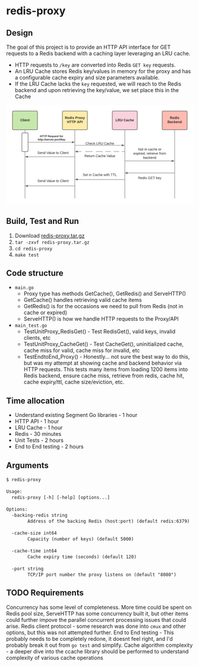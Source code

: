 # redis-proxy

## Design

The goal of this project is to provide an HTTP API interface for GET requests to a Redis backend with a caching layer leveraging an LRU cache.

* HTTP requests to `/key` are converted into Redis `GET key` requests.
* An LRU Cache stores Redis key/values in memory for the proxy and has a configurable cache expiry and size parameters available.
* If the LRU Cache lacks the `key` requested, we will reach to the Redis backend and upon retrieving the key/value, we set place this in the Cache

![Image of redis-proxy](img/redis-proxy.png)

## Build, Test and Run

1. Download [redis-proxy.tar.gz](https://github.com/dontrebootme/redis-proxy)
2. `tar -zxvf redis-proxy.tar.gz`
3. `cd redis-proxy`
4. `make test`

## Code structure

* `main.go`
  * Proxy type has methods GetCache(), GetRedis() and ServeHTTP()
  * GetCache() handles retrieving valid cache items
  * GetRedis() is for the occasions we need to pull from Redis (not in cache or expired)
  * ServeHTTP() is how we handle HTTP requests to the Proxy/API
* `main_test.go`
  * TestUnitProxy_RedisGet() - Test RedisGet(), valid keys, invalid clients, etc
  * TestUnitProxy_CacheGet() - Test CacheGet(), uninitialized cache, cache miss for valid, cache miss for invalid, etc
  * TestEndtoEnd_Proxy() - Honestly... not sure the best way to do this, but was my attempt at showing cache and backend behavior via HTTP requests. This tests many items from loading 1200 items into Redis backend, ensure cache miss, retrieve from redis, cache hit, cache expiry/ttl, cache size/eviction, etc.

## Time allocation

* Understand existing Segment Go libraries - 1 hour
* HTTP API - 1 hour
* LRU Cache - 1 hour
* Redis - 30 minutes
* Unit Tests - 2 hours
* End to End testing - 2 hours

## Arguments

```shell
$ redis-proxy

Usage:
  redis-proxy [-h] [-help] [options...]

Options:
  -backing-redis string
        Address of the backing Redis (host:port) (default redis:6379)

  -cache-size int64
        Capacity (number of keys) (default 5000)

  -cache-time int64
        Cache expiry time (seconds) (default 120)

  -port string
        TCP/IP port number the proxy listens on (default "8080")
```

## TODO Requirements

Concurrency has some level of completeness. More time could be spent on Redis pool size, ServeHTTP has some concurrency built it, but other items could further impove the parallel concurrent processing issues that could arise.
Redis client protocol - some research was done into `cmux` and other options, but this was not attempted further.
End to End testing - This probably needs to be completely redone, it doesnt feel right, and I'd probably break it out from `go test` and simplify.
Cache algorithm complexity - a deeper dive into the ccache library should be performed to understand complexity of various cache operations
